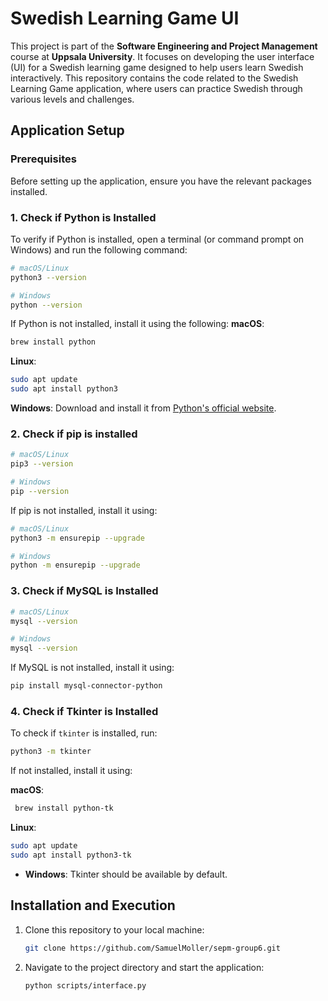 # Swedish Learning Game UI

This project is part of the **Software Engineering and Project Management** course at **Uppsala University**. It focuses on developing the user interface (UI) for a Swedish learning game designed to help users learn Swedish interactively. This repository contains the code related to the Swedish Learning Game application, where users can practice Swedish through various levels and challenges.

## Application Setup

### Prerequisites
Before setting up the application, ensure you have the relevant packages installed.

### 1. Check if Python is Installed
To verify if Python is installed, open a terminal (or command prompt on Windows) and run the following command:

```bash
# macOS/Linux
python3 --version
```

```bash
# Windows
python --version
```

If Python is not installed, install it using the following:
**macOS**:
```bash
brew install python
```

**Linux**:
```bash
sudo apt update
sudo apt install python3
```
**Windows**: Download and install it from [Python's official website](https://www.python.org/downloads/).

### 2. Check if pip is installed

```bash
# macOS/Linux
pip3 --version
```

```bash
# Windows
pip --version
```

If pip is not installed, install it using:
```bash
# macOS/Linux
python3 -m ensurepip --upgrade
```

```bash
# Windows
python -m ensurepip --upgrade
```

### 3. Check if MySQL is Installed

```bash
# macOS/Linux
mysql --version
```

```bash
# Windows
mysql --version
```

If MySQL is not installed, install it using:

```bash
pip install mysql-connector-python
```

### 4. Check if Tkinter is Installed
To check if `tkinter` is installed, run:

```bash
python3 -m tkinter
```

If not installed, install it using:

**macOS**:
```bash
 brew install python-tk
```

**Linux**:
```bash
sudo apt update
sudo apt install python3-tk
```
- **Windows**: Tkinter should be available by default.

## Installation and Execution

1. Clone this repository to your local machine:
   ```bash
   git clone https://github.com/SamuelMoller/sepm-group6.git
   ```

2. Navigate to the project directory and start the application:
   ```bash
   python scripts/interface.py
   ```

